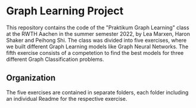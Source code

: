 # Graph Learning Project

This repository contains the code of the "Praktikum Graph Learning" class at the RWTH Aachen in the summer semester 2022, by Lea Marxen, Haron Shaker and Peihong Shi. The class was divided into five exercises, where we built different Graph Learning models like Graph Neural Networks. The fifth exercise consists of a competetion to find the best models for three different Graph Classification problems.

## Organization

The five exercises are contained in separate folders, each folder including an individual Readme for the respective exercise.